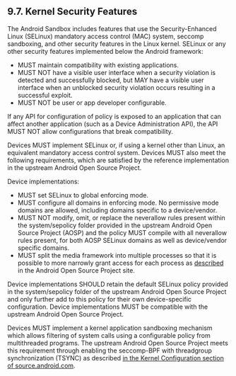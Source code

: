 ## 9.7\. Kernel Security Features

The Android Sandbox includes features that use the Security-Enhanced Linux
(SELinux) mandatory access control (MAC) system, seccomp sandboxing, and other
security features in the Linux kernel. SELinux or any other security features
implemented below the Android framework:

*   MUST maintain compatibility with existing applications.
*   MUST NOT have a visible user interface when a security violation is
detected and successfully blocked, but MAY have a visible user interface when
an unblocked security violation occurs resulting in a successful exploit.
*   MUST NOT be user or app developer configurable.

If any API for configuration of policy is exposed to an application that can
affect another application (such as a Device Administration API), the API MUST
NOT allow configurations that break compatibility.

Devices MUST implement SELinux or, if using a kernel other than Linux, an
equivalent mandatory access control system. Devices MUST also meet the
following requirements, which are satisfied by the reference implementation in
the upstream Android Open Source Project.

Device implementations:

*   MUST set SELinux to global enforcing mode.
*   MUST configure all domains in enforcing mode. No permissive mode domains
are allowed, including domains specific to a device/vendor.
*   MUST NOT modify, omit, or replace the neverallow rules present within the
system/sepolicy folder provided in the upstream Android Open Source Project
(AOSP) and the policy MUST compile with all neverallow rules present, for both
AOSP SELinux domains as well as device/vendor specific domains.
*   MUST split the media framework into multiple processes so that it
is possible to more narrowly grant access for each process as
[described](https://source.android.com/devices/media/framework-hardening.html#arch_changes)
in the Android Open Source Project site.

Device implementations SHOULD retain the default SELinux policy provided in the
system/sepolicy folder of the upstream Android Open Source Project and only
further add to this policy for their own device-specific configuration. Device
implementations MUST be compatible with the upstream Android Open Source
Project.

Devices MUST implement a kernel application sandboxing mechanism which allows
filtering of system calls using a configurable policy from multithreaded
programs. The upstream Android Open Source Project meets this requirement
through enabling the seccomp-BPF with threadgroup synchronization (TSYNC) as
described [in the Kernel Configuration section of source.android.com](http://source.android.com/devices/tech/config/kernel.html#Seccomp-BPF-TSYNC).


